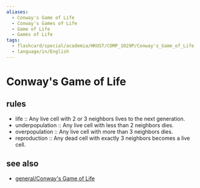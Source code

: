 ```yaml
---
aliases:
  - Conway's Game of Life
  - Conway's Games of Life
  - Game of Life
  - Games of Life
tags:
  - flashcard/special/academia/HKUST/COMP_1029P/Conway's_Game_of_Life
  - language/in/English
---
```


# Conway's Game of Life

## rules

- life :: Any live cell with 2 or 3 neighbors lives to the next generation. <!--SR:!2024-04-22,61,310-->
- underpopulation :: Any live cell with less than 2 neighbors dies. <!--SR:!2024-04-08,50,310-->
- overpopulation :: Any live cell with more than 3 neighbors dies. <!--SR:!2024-04-18,58,310-->
- reproduction :: Any dead cell with exactly 3 neighbors becomes a live cell. <!--SR:!2024-05-03,71,310-->

## see also

- [general/Conway's Game of Life](../../../../general/Conway's%20Game%20of%20Life.md)
